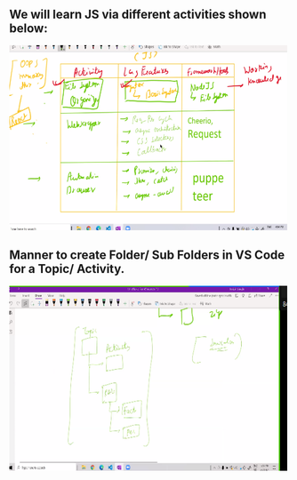 
## We will learn JS via different activities shown below:
<img src="activities.PNG" alt="Trulli" width="500" height="333">

## Manner to create Folder/ Sub Folders in VS Code for a Topic/ Activity.
<img src="file.PNG" alt="Trulli" width="500" height="333">
